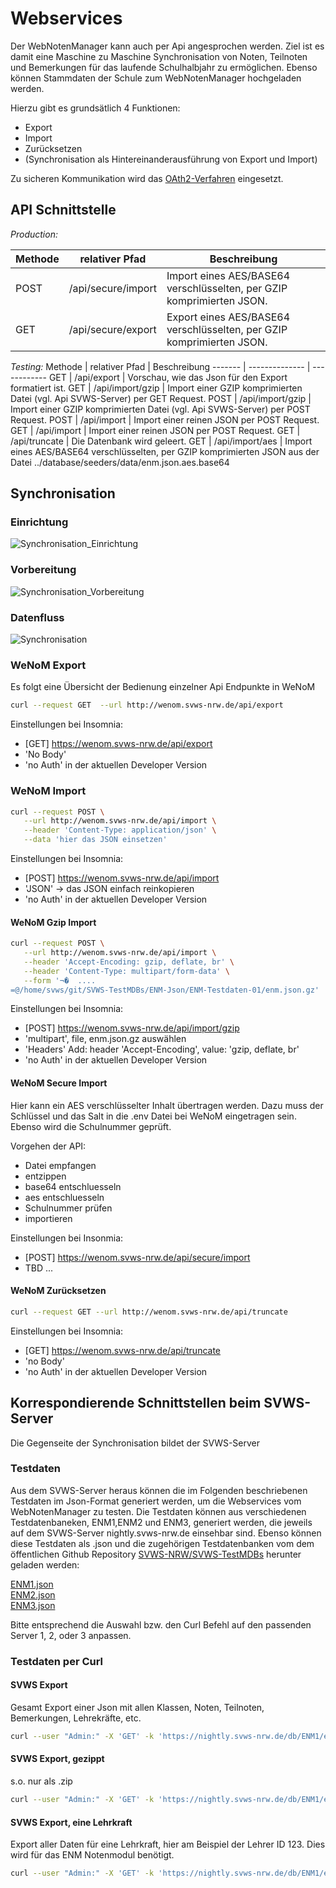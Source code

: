 # Webservices

Der WebNotenManager kann auch per Api angesprochen werden. 
Ziel ist es damit eine Maschine zu Maschine Synchronisation von Noten, Teilnoten und Bemerkungen für das laufende Schulhalbjahr zu ermöglichen. 
Ebenso können Stammdaten der Schule zum WebNotenManager hochgeladen werden. 

Hierzu gibt es grundsätlich 4 Funktionen: 

- Export
- Import
- Zurücksetzen
- (Synchronisation als Hintereinanderausführung von Export und Import)

Zu sicheren Kommunikation wird das [OAth2-Verfahren](OAuth2.md) eingesetzt. 


## API Schnittstelle

*Production:*

Methode | relativer Pfad | Beschreibung
------- | -------------- | ------------
POST | /api/secure/import | Import eines AES/BASE64 verschlüsselten, per GZIP komprimierten JSON.
GET  | /api/secure/export | Export eines AES/BASE64 verschlüsselten, per GZIP komprimierten JSON.

*Testing:*
Methode | relativer Pfad | Beschreibung
------- | -------------- | ------------
GET  | /api/export       | Vorschau, wie das Json für den Export formatiert ist.
GET  | /api/import/gzip  | Import einer GZIP komprimierten Datei (vgl. Api SVWS-Server) per GET Request.
POST | /api/import/gzip  | Import einer GZIP komprimierten Datei (vgl. Api SVWS-Server) per POST Request.
POST | /api/import       | Import einer reinen JSON per POST Request.
GET  | /api/import       | Import einer reinen JSON per POST Request.
GET  | /api/truncate     | Die Datenbank wird geleert.
GET  | /api/import/aes   | Import eines AES/BASE64 verschlüsselten, per GZIP komprimierten JSON aus der Datei ../database/seeders/data/enm.json.aes.base64 


## Synchronisation 

### Einrichtung

![Synchronisation_Einrichtung](graphics/Synchronisation_Einrichtung.png)


### Vorbereitung 

![Synchronisation_Vorbereitung](graphics/Synchronisation_Vorbereitung.png)


### Datenfluss
![Synchronisation](graphics/Synchronisation.png)



### WeNoM Export 

Es folgt eine Übersicht der Bedienung einzelner Api Endpunkte in WeNoM 

```bash 
curl --request GET  --url http://wenom.svws-nrw.de/api/export
```

Einstellungen bei Insomnia:
+ [GET] https://wenom.svws-nrw.de/api/export
+ 'No Body'  
+ 'no Auth' in der aktuellen Developer Version

 

### WeNoM Import

```bash 
curl --request POST \
   --url http://wenom.svws-nrw.de/api/import \
   --header 'Content-Type: application/json' \
   --data 'hier das JSON einsetzen'
```

Einstellungen bei Insomnia:
+ [POST] https://wenom.svws-nrw.de/api/import  
+ 'JSON' -> das JSON einfach reinkopieren 
+ 'no Auth' in der aktuellen Developer Version


#### WeNoM Gzip Import

```bash 
curl --request POST \
   --url http://wenom.svws-nrw.de/api/import \
   --header 'Accept-Encoding: gzip, deflate, br' \
   --header 'Content-Type: multipart/form-data' \
   --form '¬�  .... 
=@/home/svws/git/SVWS-TestMDBs/ENM-Json/ENM-Testdaten-01/enm.json.gz'
```

Einstellungen bei Insomnia:
+ [POST] https://wenom.svws-nrw.de/api/import/gzip
+ 'multipart', file, enm.json.gz auswählen
+ 'Headers' Add: header 'Accept-Encoding', value: 'gzip, deflate, br'
+ 'no Auth' in der aktuellen Developer Version


#### WeNoM Secure Import

Hier kann ein AES verschlüsselter Inhalt übertragen werden. Dazu muss der Schlüssel und das Salt in die .env Datei bei WeNoM 
eingetragen sein. Ebenso wird die Schulnummer geprüft.  

Vorgehen der API:  

+ Datei empfangen
+ entzippen
+ base64 entschluesseln
+ aes entschluesseln
+ Schulnummer prüfen 
+ importieren


Einstellungen bei Insonmia:
+ [POST] https://wenom.svws-nrw.de/api/secure/import 
+ TBD ...


#### WeNoM Zurücksetzen  

```bash 
curl --request GET --url http://wenom.svws-nrw.de/api/truncate
```

Einstellungen bei Insomnia:
+ [GET] https://wenom.svws-nrw.de/api/truncate
+ 'no Body' 
+ 'no Auth' in der aktuellen Developer Version





## Korrespondierende Schnittstellen beim SVWS-Server

Die Gegenseite der Synchronisation bildet der SVWS-Server

### Testdaten

Aus dem SVWS-Server heraus können die im Folgenden beschriebenen Testdaten im Json-Format generiert werden, um die Webservices vom WebNotenManager zu testen. 
Die Testdaten können aus verschiedenen Testdatenbaneken, ENM1,ENM2 und ENM3, generiert werden, die jeweils auf dem SVWS-Server nightly.svws-nrw.de einsehbar sind.
Ebenso können diese Testdaten als .json und die zugehörigen Testdatenbanken vom dem öffentlichen Github 
Repository [SVWS-NRW/SVWS-TestMDBs](https://github.com/SVWS-NRW/SVWS-TestMDBs) herunter geladen werden: 

[ENM1.json](https://raw.githubusercontent.com/SVWS-NRW/SVWS-TestMDBs/main/ENM-Json/ENM-Testdaten-01/ENMGesamt.json)  
[ENM2.json](https://raw.githubusercontent.com/SVWS-NRW/SVWS-TestMDBs/main/ENM-Json/ENM-Testdaten-02/ENMGesamt.json)  
[ENM3.json](https://raw.githubusercontent.com/SVWS-NRW/SVWS-TestMDBs/main/ENM-Json/ENM-Testdaten-03/ENMGesamt.json)  

Bitte entsprechend die Auswahl bzw. den Curl Befehl auf den passenden Server 1, 2, oder 3 anpassen. 

### Testdaten per Curl

#### SVWS Export 

Gesamt Export einer Json mit allen Klassen, Noten, Teilnoten, Bemerkungen, Lehrekräfte, etc. 

```bash 
curl --user "Admin:" -X 'GET' -k 'https://nightly.svws-nrw.de/db/ENM1/enm/alle' -H 'accept: application/json' 
```

#### SVWS Export, gezippt

s.o. nur als .zip
```bash 
curl --user "Admin:" -X 'GET' -k 'https://nightly.svws-nrw.de/db/ENM1/enm/alle/gzip' -H 'accept: application/json' 
```

#### SVWS Export, eine Lehrkraft

Export aller Daten für eine Lehrkraft, hier am Beispiel der Lehrer ID 123. Dies wird für das ENM Notenmodul benötigt. 

```bash
curl --user "Admin:" -X 'GET' -k 'https://nightly.svws-nrw.de/db/ENM1/enm/lehrer/123' -H 'accept: application/json'
```
